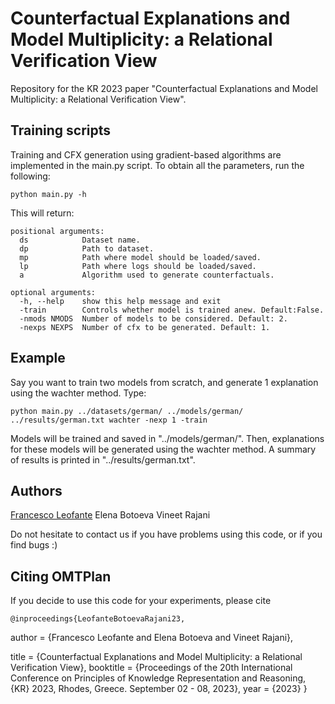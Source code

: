 # Counterfactual Explanations and Model Multiplicity: a Relational Verification View

Repository for the KR 2023 paper "Counterfactual Explanations and Model Multiplicity: a Relational Verification View".


## Training scripts 

Training and CFX generation using gradient-based algorithms are implemented in the main.py script.
To obtain all the parameters, run the following:

```
python main.py -h
```

This will return:

```
positional arguments:
  ds            Dataset name.
  dp            Path to dataset.
  mp            Path where model should be loaded/saved.
  lp            Path where logs should be loaded/saved.
  a             Algorithm used to generate counterfactuals.

optional arguments:
  -h, --help    show this help message and exit
  -train        Controls whether model is trained anew. Default:False.
  -nmods NMODS  Number of models to be considered. Default: 2.
  -nexps NEXPS  Number of cfx to be generated. Default: 1.
```

## Example

Say you want to train two models from scratch, and generate 1 explanation using the wachter method. Type:

```
python main.py ../datasets/german/ ../models/german/ ../results/german.txt wachter -nexp 1 -train
```

Models will be trained and saved in "../models/german/". Then, explanations for these models will be generated using the wachter method. A summary of results is printed in "../results/german.txt".


## Authors

[Francesco Leofante](https://fraleo.github.io)
Elena Botoeva
Vineet Rajani

Do not hesitate to contact us if you have problems using this code, or if you find bugs :)


## Citing OMTPlan

If you decide to use this code for your experiments, please cite

	@inproceedings{LeofanteBotoevaRajani23,
  author       = {Francesco Leofante and Elena Botoeva and Vineet Rajani},

  title        = {Counterfactual Explanations and Model Multiplicity: a Relational Verification View},
  booktitle    = {Proceedings of the 20th International Conference on Principles of
                  Knowledge Representation and Reasoning, {KR} 2023, Rhodes, Greece.
                  September 02 - 08, 2023},
  year         = {2023}
  }


